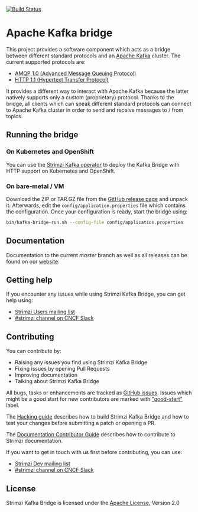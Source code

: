 [![Build Status](https://travis-ci.org/strimzi/strimzi-kafka-bridge.svg?branch=master)](https://travis-ci.org/strimzi/strimzi-kafka-bridge)

# Apache Kafka bridge

This project provides a software component which acts as a bridge between different standard protocols and an [Apache Kafka](http://kafka.apache.org/) cluster.
The current supported protocols are:

* [AMQP 1.0 (Advanced Message Queuing Protocol)](https://www.amqp.org/)
* [HTTP 1.1 (Hypertext Transfer Protocol)](https://tools.ietf.org/html/rfc2616)

It provides a different way to interact with Apache Kafka because the latter natively supports only a custom (proprietary) protocol. 
Thanks to the bridge, all clients which can speak different standard protocols can connect to Apache Kafka cluster in order to send and receive messages to / from topics.

## Running the bridge

### On Kubernetes and OpenShift

You can use the [Strimzi Kafka operator](https://strimzi.io/) to deploy the Kafka Bridge with HTTP support on Kubernetes and OpenShift.

### On bare-metal / VM

Download the ZIP or TAR.GZ file from the [GitHub release page](https://github.com/strimzi/strimzi-kafka-bridge/releases) and unpack it.
Afterwards, edit the `config/application.properties` file which contains the configuration.
Once your configuration is ready, start the bridge using:

```bash
bin/kafka-bridge-run.sh --config-file config/application.properties
```

## Documentation

Documentation to the current _master_ branch as well as all releases can be found on our [website](https://strimzi.io).

## Getting help

If you encounter any issues while using Strimzi Kafka Bridge, you can get help using:

- [Strimzi Users mailing list](https://lists.cncf.io/g/cncf-strimzi-users/topics)
- [#strimzi channel on CNCF Slack](https://slack.cncf.io/)

## Contributing

You can contribute by:
- Raising any issues you find using Strimzi Kafka Bridge
- Fixing issues by opening Pull Requests
- Improving documentation
- Talking about Strimzi Kafka Bridge

All bugs, tasks or enhancements are tracked as [GitHub issues](https://github.com/strimzi/strimzi-kafka-bridge/issues). Issues which 
might be a good start for new contributors are marked with ["good-start"](https://github.com/strimzi/strimzi-kafka-bridge/labels/good-start) label.

The [Hacking guide](https://github.com/strimzi/strimzi-kafka-bridge/blob/master/HACKING.md) describes how to build Strimzi Kafka Bridge and how to test your changes before submitting a patch or opening a PR.

The [Documentation Contributor Guide](http://strimzi.io/contributing/guide/) describes how to contribute to Strimzi documentation.

If you want to get in touch with us first before contributing, you can use:

- [Strimzi Dev mailing list](https://lists.cncf.io/g/cncf-strimzi-dev/topics)
- [#strimzi channel on CNCF Slack](https://slack.cncf.io/)

## License

Strimzi Kafka Bridge is licensed under the [Apache License](./LICENSE), Version 2.0
